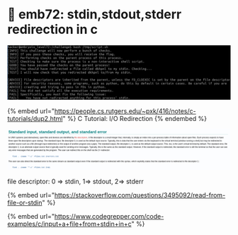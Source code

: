 # 🔴 emb72: stdin,stdout,stderr redirection in c

![stdin redirection is required, then process| challenge\_executable ??](<../.gitbook/assets/image (119).png>)

{% embed url="https://people.cs.rutgers.edu/~pxk/416/notes/c-tutorials/dup2.html" %}
C Tutorial: I/O Redirection
{% endembed %}

![](<../.gitbook/assets/image (52).png>)

file descriptor: 0 => stdin, 1=> stdout, 2=> stderr

{% embed url="https://stackoverflow.com/questions/3495092/read-from-file-or-stdin" %}

{% embed url="https://www.codegrepper.com/code-examples/c/input+a+file+from+stdin+in+c" %}
